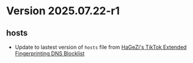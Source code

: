 # Version 2025.07.22-r1

## hosts

- Update to lastest version of `hosts` file from [HaGeZi's TikTok Extended Fingerprinting DNS Blocklist](https://github.com/hagezi/dns-blocklists)
